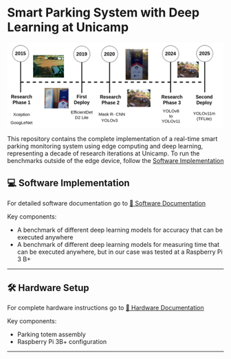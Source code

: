 # Smart Parking System with Deep Learning at Unicamp

![System Overview](docs/system_evolution.png)

This repository contains the complete implementation of a real-time smart parking monitoring system using edge computing and deep learning, representing a decade of research iterations at Unicamp. To run the benchmarks outside of the edge device, follow the [Software Implementation](software/README.md)


## 💻 Software Implementation
For detailed software documentation go to 
[📖 Software Documentation](software/README.md)

Key components:
- A benchmark of different deep learning models for accuracy that can be executed anywhere
- A benchmark of different deep learning models for measuring time that can be executed anywhere, but in our case was tested at a Raspberry Pi 3 B+

---

## 🛠 Hardware Setup
For complete hardware instructions go to 
[📖 Hardware Documentation](hardware/README.md)

Key components:
- Parking totem assembly
- Raspberry Pi 3B+ configuration

---
